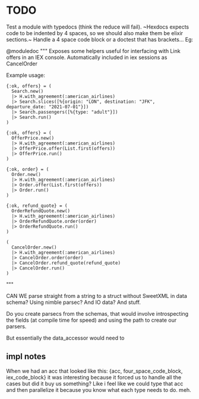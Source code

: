# TODO

Test a module with typedocs (think the reduce will fail).
~Hexdocs expects code to be indented by 4 spaces, so we should also make them be elixir sections.~
Handle a 4 space code block or a doctest that has brackets... Eg:

@moduledoc """
  Exposes some helpers useful for interfacing with Link offers in an IEX console.
  Automatically included in iex sessions as CancelOrder

  Example usage:

    {:ok, offers} = (
      Search.new()
      |> H.with_agreement(:american_airlines)
      |> Search.slices([%{origin: "LON", destination: "JFK", departure_date: "2021-07-01"}])
      |> Search.passengers([%{type: "adult"}])
      |> Search.run()
    )

    {:ok, offers} = (
      OfferPrice.new()
      |> H.with_agreement(:american_airlines)
      |> OfferPrice.offer(List.first(offers))
      |> OfferPrice.run()
    )

    {:ok, order} = (
      Order.new()
      |> H.with_agreement(:american_airlines)
      |> Order.offer(List.first(offers))
      |> Order.run()
    )

    {:ok, refund_quote} = (
      OrderRefundQuote.new()
      |> H.with_agreement(:american_airlines)
      |> OrderRefundQuote.order(order)
      |> OrderRefundQuote.run()
    )

    (
      CancelOrder.new()
      |> H.with_agreement(:american_airlines)
      |> CancelOrder.order(order)
      |> CancelOrder.refund_quote(refund_quote)
      |> CancelOrder.run()
    )
"""

CAN WE parse straight from a string to a struct without SweetXML in data schema?
Using nimble parsec? And IO data? And stuff.

Do you create parsecs from the schemas, that would involve introspecting the fields
(at compile time for speed) and using the path to create our parsers.

But essentially the data_accessor would need to


## impl notes

When we had an acc that looked like this: {acc, four_space_code_block, iex_code_block}
it was interesting because it forced us to handle all the cases but did it buy us something?
Like i feel like we could type that acc and then parallelize it because you know what each
type needs to do.
meh.
